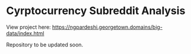 # Cyrptocurrency Subreddit Analysis

View project here: https://ngpardeshi.georgetown.domains/big-data/index.html

Repository to be updated soon. 
